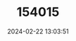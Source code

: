 ---
title: "154015"
category: "Procambarus geodytes"
draft: false
date: 2024-02-22 13:03:51
languages:
  English: ["Muddiver Crayfish"]
---